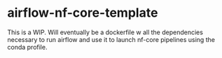 # airflow-nf-core-template
This is a WIP. Will eventually be a dockerfile w all the dependencies necessary to run airflow and use it to launch nf-core pipelines using the conda profile.
